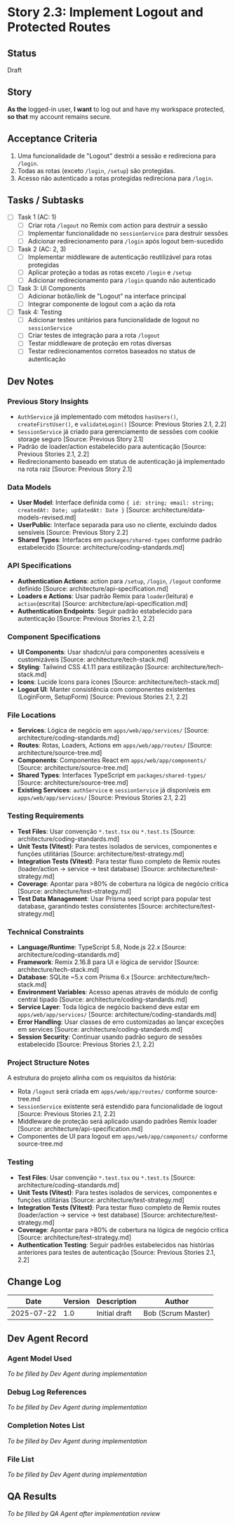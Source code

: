 # Story 2.3: Implement Logout and Protected Routes

## Status

Draft

## Story

**As the** logged-in user,
**I want** to log out and have my workspace protected,
**so that** my account remains secure.

## Acceptance Criteria

1. Uma funcionalidade de "Logout" destrói a sessão e redireciona para `/login`.
2. Todas as rotas (exceto `/login`, `/setup`) são protegidas.
3. Acesso não autenticado a rotas protegidas redireciona para `/login`.

## Tasks / Subtasks

- [ ] Task 1 (AC: 1)
  - [ ] Criar rota `/logout` no Remix com action para destruir a sessão
  - [ ] Implementar funcionalidade no `sessionService` para destruir sessões
  - [ ] Adicionar redirecionamento para `/login` após logout bem-sucedido
- [ ] Task 2 (AC: 2, 3)
  - [ ] Implementar middleware de autenticação reutilizável para rotas protegidas
  - [ ] Aplicar proteção a todas as rotas exceto `/login` e `/setup`
  - [ ] Adicionar redirecionamento para `/login` quando não autenticado
- [ ] Task 3: UI Components
  - [ ] Adicionar botão/link de "Logout" na interface principal
  - [ ] Integrar componente de logout com a ação da rota
- [ ] Task 4: Testing
  - [ ] Adicionar testes unitários para funcionalidade de logout no `sessionService`
  - [ ] Criar testes de integração para a rota `/logout`
  - [ ] Testar middleware de proteção em rotas diversas
  - [ ] Testar redirecionamentos corretos baseados no status de autenticação

## Dev Notes

### Previous Story Insights

- `AuthService` já implementado com métodos `hasUsers()`, `createFirstUser()`, e `validateLogin()` [Source: Previous Stories 2.1, 2.2]
- `SessionService` já criado para gerenciamento de sessões com cookie storage seguro [Source: Previous Story 2.1]
- Padrão de loader/action estabelecido para autenticação [Source: Previous Stories 2.1, 2.2]
- Redirecionamento baseado em status de autenticação já implementado na rota raiz [Source: Previous Story 2.1]

### Data Models

- **User Model**: Interface definida como `{ id: string; email: string; createdAt: Date; updatedAt: Date }` [Source: architecture/data-models-revised.md]
- **UserPublic**: Interface separada para uso no cliente, excluindo dados sensíveis [Source: Previous Story 2.2]
- **Shared Types**: Interfaces em `packages/shared-types` conforme padrão estabelecido [Source: architecture/coding-standards.md]

### API Specifications

- **Authentication Actions**: action para `/setup`, `/login`, `/logout` conforme definido [Source: architecture/api-specification.md]
- **Loaders e Actions**: Usar padrão Remix para `loader`(leitura) e `action`(escrita) [Source: architecture/api-specification.md]
- **Authentication Endpoints**: Seguir padrão estabelecido para autenticação [Source: Previous Stories 2.1, 2.2]

### Component Specifications

- **UI Components**: Usar shadcn/ui para componentes acessíveis e customizáveis [Source: architecture/tech-stack.md]
- **Styling**: Tailwind CSS 4.1.11 para estilização [Source: architecture/tech-stack.md]
- **Icons**: Lucide Icons para ícones [Source: architecture/tech-stack.md]
- **Logout UI**: Manter consistência com componentes existentes (LoginForm, SetupForm) [Source: Previous Stories 2.1, 2.2]

### File Locations

- **Services**: Lógica de negócio em `apps/web/app/services/` [Source: architecture/coding-standards.md]
- **Routes**: Rotas, Loaders, Actions em `apps/web/app/routes/` [Source: architecture/source-tree.md]
- **Components**: Componentes React em `apps/web/app/components/` [Source: architecture/source-tree.md]
- **Shared Types**: Interfaces TypeScript em `packages/shared-types/` [Source: architecture/source-tree.md]
- **Existing Services**: `authService` e `sessionService` já disponíveis em `apps/web/app/services/` [Source: Previous Stories 2.1, 2.2]

### Testing Requirements

- **Test Files**: Usar convenção `*.test.tsx` ou `*.test.ts` [Source: architecture/coding-standards.md]
- **Unit Tests (Vitest)**: Para testes isolados de services, componentes e funções utilitárias [Source: architecture/test-strategy.md]
- **Integration Tests (Vitest)**: Para testar fluxo completo de Remix routes (loader/action -> service -> test database) [Source: architecture/test-strategy.md]
- **Coverage**: Apontar para >80% de cobertura na lógica de negócio crítica [Source: architecture/test-strategy.md]
- **Test Data Management**: Usar Prisma seed script para popular test database, garantindo testes consistentes [Source: architecture/test-strategy.md]

### Technical Constraints

- **Language/Runtime**: TypeScript 5.8, Node.js 22.x [Source: architecture/coding-standards.md]
- **Framework**: Remix 2.16.8 para UI e lógica de servidor [Source: architecture/tech-stack.md]
- **Database**: SQLite ~5.x com Prisma 6.x [Source: architecture/tech-stack.md]
- **Environment Variables**: Acesso apenas através de módulo de config central tipado [Source: architecture/coding-standards.md]
- **Service Layer**: Toda lógica de negócio backend deve estar em `apps/web/app/services/` [Source: architecture/coding-standards.md]
- **Error Handling**: Usar classes de erro customizadas ao lançar exceções em services [Source: architecture/coding-standards.md]
- **Session Security**: Continuar usando padrão seguro de sessões estabelecido [Source: Previous Stories 2.1, 2.2]

### Project Structure Notes

A estrutura do projeto alinha com os requisitos da história:
- Rota `/logout` será criada em `apps/web/app/routes/` conforme source-tree.md
- `SessionService` existente será estendido para funcionalidade de logout [Source: Previous Stories 2.1, 2.2]
- Middleware de proteção será aplicado usando padrões Remix loader [Source: architecture/api-specification.md]
- Componentes de UI para logout em `apps/web/app/components/` conforme source-tree.md

### Testing

- **Test Files**: Usar convenção `*.test.tsx` ou `*.test.ts` [Source: architecture/coding-standards.md]
- **Unit Tests (Vitest)**: Para testes isolados de services, componentes e funções utilitárias [Source: architecture/test-strategy.md]
- **Integration Tests (Vitest)**: Para testar fluxo completo de Remix routes (loader/action -> service -> test database) [Source: architecture/test-strategy.md]
- **Coverage**: Apontar para >80% de cobertura na lógica de negócio crítica [Source: architecture/test-strategy.md]
- **Authentication Testing**: Seguir padrões estabelecidos nas histórias anteriores para testes de autenticação [Source: Previous Stories 2.1, 2.2]

## Change Log

| Date       | Version | Description   | Author             |
| ---------- | ------- | ------------- | ------------------ |
| 2025-07-22 | 1.0     | Initial draft | Bob (Scrum Master) |

## Dev Agent Record

### Agent Model Used

_To be filled by Dev Agent during implementation_

### Debug Log References

_To be filled by Dev Agent during implementation_

### Completion Notes List

_To be filled by Dev Agent during implementation_

### File List

_To be filled by Dev Agent during implementation_

## QA Results

_To be filled by QA Agent after implementation review_